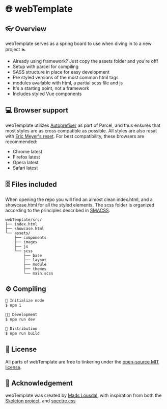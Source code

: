 # 🌐 webTemplate
## 👓 Overview

webTemplate serves as a spring board to use when diving in to a new project 🏊

- Already using framework? Just copy the assets folder and you're off!
- Setup with parcel for compiling
- SASS structure in place for easy development
- Pre styled versions of the most common html tags
- modules available with html, a partial scss file and js
- It's a starting point, not a framework
- Includes styled Vue components

## 💻 Browser support

webTemplate utilizes [Autoprefixer](https://github.com/postcss/autoprefixer) as part of Parcel, and thus ensures that most styles are as cross compatible as possible. All styles are also resat with [Eric Meyer's reset](https://meyerweb.com/eric/tools/css/reset/). For best compatibility, these browsers are recommended:

- Chrome latest
- Firefox latest
- Opera latest
- Safari latest

## 🗄️ Files included

When opening the repo you will find an almost clean index.html, and a showcase.html for all the styled elements. The scss folder is organized according to the principles described in [SMACSS](http://smacss.com/).
```
webTemplate/src/
├── index.html
├── showcase.html
└── assets/
    ├── components
    ├── images
    ├── js
    └── scss
        ├── base
        ├── layout
        ├── module
        ├── themes
        └── main.scss
```

## ⚙️ Compiling

```bash
🚀 Initialize node 
$ npm i

👨‍💻 Development
$ npm run dev

📯 Distribution
$ npm run build 
```

## 🎫 License

All parts of webTemplate are free to tinkering under the [open-source MIT license](https://github.com/MLousdal/webTemplate/blob/main/LICENSE).

## 🙏 Acknowledgement

webTemplate was created by [Mads Lousdal](https://github.com/MLousdal), with inspiration from both the [Skeleton project](https://github.com/dhg/Skeleton), and [spectre.css](https://github.com/picturepan2/spectre)